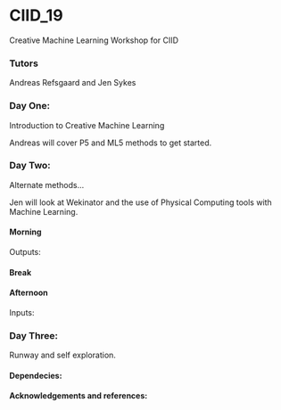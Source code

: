 # CIID_19
Creative Machine Learning Workshop for CIID

### Tutors
Andreas Refsgaard and Jen Sykes

### Day One: 
Introduction to Creative Machine Learning 

Andreas will cover P5 and ML5 methods to get started. 

### Day Two:
Alternate methods... 

Jen will look at Wekinator and the use of Physical Computing tools with Machine Learning. 

#### Morning
Outputs:

#### Break 

#### Afternoon
Inputs:

### Day Three:
Runway and self exploration. 

#### Dependecies:
#### Acknowledgements and references:
